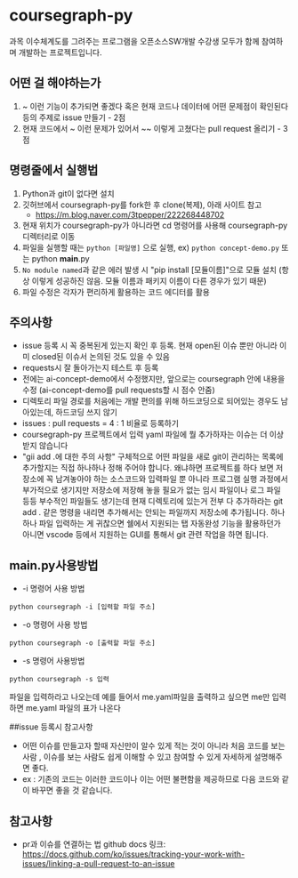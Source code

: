 # coursegraph-py
과목 이수체계도를 그려주는 프로그램을 오픈소스SW개발 수강생 모두가 함께 참여하며 개발하는 프로젝트입니다.

## 어떤 걸 해야하는가
1. ~ 이런 기능이 추가되면 좋겠다 혹은 현재 코드나 데이터에 어떤 문제점이 확인된다 등의 주제로 issue 만들기 - 2점
1. 현재 코드에서 ~ 이런 문제가 있어서 ~~ 이렇게 고쳤다는 pull request 올리기 - 3점
   
## 명령줄에서 실행법
1. Python과 git이 없다면 설치
1. 깃허브에서 coursegraph-py를 fork한 후 clone(복제), 아래 사이트 참고
    - https://m.blog.naver.com/3tpepper/222268448702
1. 현재 위치가 coursegraph-py가 아니라면 cd 명령어를 사용해 coursegraph-py 디렉터리로 이동
1. 파일을 실행할 때는 `python [파일명]` 으로 실행, ex) `python concept-demo.py` 또는 python __main__.py
1. `No module named`과 같은 에러 발생 시 "pip install [모듈이름]"으로 모듈 설치 (항상 이렇게 성공하진 않음. 모듈 이름과 패키지 이름이 다른 경우가 있기 때문)
1. 파일 수정은 각자가 편리하게 활용하는 코드 에디터를 활용


## 주의사항
- issue 등록 시 꼭 중복된게 있는지 확인 후 등록. 현재 open된 이슈 뿐만 아니라 이미 closed된 이슈서 논의된 것도 있을 수 있음
- requests시 잘 돌아가는지 테스트 후 등록
- 전에는 ai-concept-demo에서 수정했지만, 앞으로는 coursegraph 안에 내용을 수정 (ai-concept-demo를 pull requests할 시 점수 안줌)
- 디렉토리 파일 경로를 처음에는 개발 편의를 위해 하드코딩으로 되어있는 경우도 남아있는데, 하드코딩 쓰지 않기
- issues : pull requests = 4 : 1 비율로 등록하기
- coursegraph-py 프로젝트에서 입력 yaml 파일에 뭘 추가하자는 이슈는 더 이상 받지 않습니다
- "gii add .에 대한 주의 사항"
구체적으로 어떤 파일을 새로 git이 관리하는 목록에 추가할지는 직접 하나하나 정해 주어야 합니다.
왜냐하면 프로젝트를 하다 보면 저장소에 꼭 남겨놓아야 하는 소스코드와 입력파일 뿐 아니라
프로그램 실행 과정에서 부가적으로 생기지만 저장소에 저장해 놓을 필요가 없는 임시 파일이나 로그 파일 등등 부수적인 파일들도 생기는데 
현재 디렉토리에 있는거 전부 다 추가하라는 git add . 같은 명령을 내리면 추가해서는 안되는 파일까지 저장소에 추가됩니다.
하나하나 파일 입력하는 게 귀찮으면 쉘에서 지원되는 탭 자동완성 기능을 활용하던가 아니면 vscode 등에서 지원하는 GUI를 통해서 git 관련 작업을 하면 됩니다.

## main.py사용방법
- -i 명령어 사용 방법
```
python coursegraph -i [입력할 파일 주소]
```
- -o 명령어 사용 방법
```
python coursegraph -o [출력할 파일 주소]
```
- -s 명령어 사용방법
```
python coursegraph -s 입력
```
파일을 입력하라고 나오는데 예를 들어서 me.yaml파일을 출력하고 싶으면 me만 입력하면 me.yaml 파일의 표가 나온다

##issue 등록시 참고사항
- 어떤 이슈를 만들고자 할때 자신만이 알수 있게 적는 것이 아니라 처음 코드를 보는 사람 , 이슈를 보는 사람도 쉽게 이해할 수 있고 참여할 수 있게 자세하게 설명해주면 좋다. 
- ex : 기존의 코드는 이러한 코드이나 이는 어떤 불편함을 제공하므로 다음 코드와 같이 바꾸면 좋을 것 같습니다. 

## 참고사항
- pr과 이슈를 연결하는 법 github docs 링크: https://docs.github.com/ko/issues/tracking-your-work-with-issues/linking-a-pull-request-to-an-issue
